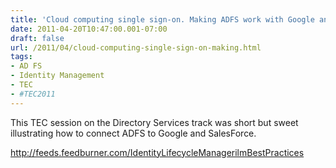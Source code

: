 ```yaml
---
title: 'Cloud computing single sign-on. Making ADFS work with Google and Salesforce (Nikita Ryumin)'
date: 2011-04-20T10:47:00.001-07:00
draft: false
url: /2011/04/cloud-computing-single-sign-on-making.html
tags: 
- AD FS
- Identity Management
- TEC
- #TEC2011
---
```


This TEC session on the Directory Services track was short but sweet illustrating how to connect ADFS to Google and SalesForce.

http://feeds.feedburner.com/IdentityLifecycleManagerilmBestPractices